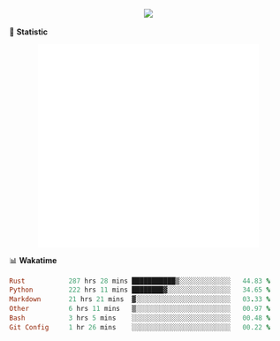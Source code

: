 <!-- https://github.com/DenverCoder1/readme-typing-svg -->
<p align="center">
<img src="https://readme-typing-svg.demolab.com?font=Orbitron&size=25&pause=1000&center=true&vCenter=true&random=false&width=600&lines=Welcome+to+my+GitHub+profile+page!" />


🌟 **Statistic**

<p align="center">
  <img width="400" align="top" src="https://github.com/fllesser/fllesser/blob/main/left.svg" />
  <img width="400" align="top" src="https://github.com/fllesser/fllesser/blob/main/right.svg" />
</p>


📊 **Wakatime**

<!--START_SECTION:waka-->

```ruby
Rust           287 hrs 28 mins ███████████▒░░░░░░░░░░░░░   44.83 %
Python         222 hrs 11 mins ████████▓░░░░░░░░░░░░░░░░   34.65 %
Markdown       21 hrs 21 mins  ▓░░░░░░░░░░░░░░░░░░░░░░░░   03.33 %
Other          6 hrs 11 mins   ▒░░░░░░░░░░░░░░░░░░░░░░░░   00.97 %
Bash           3 hrs 5 mins    ░░░░░░░░░░░░░░░░░░░░░░░░░   00.48 %
Git Config     1 hr 26 mins    ░░░░░░░░░░░░░░░░░░░░░░░░░   00.22 %
```

<!--END_SECTION:waka-->

